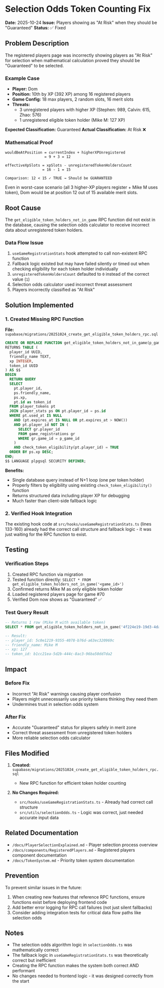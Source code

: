 # Selection Odds Token Counting Fix

**Date:** 2025-10-24
**Issue:** Players showing as "At Risk" when they should be "Guaranteed"
**Status:** ✅ Fixed

## Problem Description

The registered players page was incorrectly showing players as "At Risk" for selection when mathematical calculation proved they should be "Guaranteed" to be selected.

### Example Case
- **Player:** Dom
- **Position:** 10th by XP (392 XP) among 16 registered players
- **Game Config:** 18 max players, 2 random slots, 16 merit slots
- **Threats:**
  - 3 unregistered players with higher XP (Stephen: 989, Calvin: 615, Zhao: 576)
  - 1 unregistered eligible token holder (Mike M: 127 XP)

**Expected Classification:** Guaranteed
**Actual Classification:** At Risk ❌

### Mathematical Proof
```
wouldBeAtPosition = currentIndex + higherXPUnregistered
                  = 9 + 3 = 12

effectiveXpSlots = xpSlots - unregisteredTokenHoldersCount
                 = 16 - 1 = 15

Comparison: 12 < 15 ✓ TRUE → Should be GUARANTEED
```

Even in worst-case scenario (all 3 higher-XP players register + Mike M uses token), Dom would be at position 12 out of 15 available merit slots.

## Root Cause

The `get_eligible_token_holders_not_in_game` RPC function did not exist in the database, causing the selection odds calculator to receive incorrect data about unregistered token holders.

### Data Flow Issue
1. `useGameRegistrationStats` hook attempted to call non-existent RPC function
2. Fallback logic existed but may have failed silently or timed out when checking eligibility for each token holder individually
3. `unregisteredTokenHoldersCount` defaulted to `0` instead of the correct value (`1`)
4. Selection odds calculator used incorrect threat assessment
5. Players incorrectly classified as "At Risk"

## Solution Implemented

### 1. Created Missing RPC Function
**File:** `supabase/migrations/20251024_create_get_eligible_token_holders_rpc.sql`

```sql
CREATE OR REPLACE FUNCTION get_eligible_token_holders_not_in_game(p_game_id UUID)
RETURNS TABLE (
  player_id UUID,
  friendly_name TEXT,
  xp INTEGER,
  token_id UUID
) AS $$
BEGIN
  RETURN QUERY
  SELECT
    pt.player_id,
    ps.friendly_name,
    ps.xp,
    pt.id as token_id
  FROM player_tokens pt
  JOIN player_stats ps ON pt.player_id = ps.id
  WHERE pt.used_at IS NULL
    AND (pt.expires_at IS NULL OR pt.expires_at > NOW())
    AND pt.player_id NOT IN (
      SELECT gr.player_id
      FROM game_registrations gr
      WHERE gr.game_id = p_game_id
    )
    AND check_token_eligibility(pt.player_id) = TRUE
  ORDER BY ps.xp DESC;
END;
$$ LANGUAGE plpgsql SECURITY DEFINER;
```

**Benefits:**
- Single database query instead of N+1 loop (one per token holder)
- Properly filters by eligibility using existing `check_token_eligibility()` function
- Returns structured data including player XP for debugging
- Much faster than client-side fallback logic

### 2. Verified Hook Integration
The existing hook code at `src/hooks/useGameRegistrationStats.ts` (lines 133-160) already had the correct call structure and fallback logic - it was just waiting for the RPC function to exist.

## Testing

### Verification Steps
1. Created RPC function via migration
2. Tested function directly: `SELECT * FROM get_eligible_token_holders_not_in_game('<game_id>')`
3. Confirmed returns Mike M as only eligible token holder
4. Loaded registered players page for game #70
5. Verified Dom now shows as "Guaranteed" ✅

### Test Query Result
```sql
-- Returns 1 row (Mike M with available token)
SELECT * FROM get_eligible_token_holders_not_in_game('4f224e19-19d3-4dab-973c-11b1582fcfc7');

-- Result:
-- player_id: 5c0e1219-9355-4078-b76d-a63ec320969c
-- friendly_name: Mike M
-- xp: 127
-- token_id: b1cc21ea-5d2b-444c-8ac3-96ba50dd7da2
```

## Impact

### Before Fix
- Incorrect "At Risk" warnings causing player confusion
- Players might unnecessarily use priority tokens thinking they need them
- Undermines trust in selection odds system

### After Fix
- Accurate "Guaranteed" status for players safely in merit zone
- Correct threat assessment from unregistered token holders
- More reliable selection odds calculator

## Files Modified

1. **Created:** `supabase/migrations/20251024_create_get_eligible_token_holders_rpc.sql`
   - New RPC function for efficient token holder counting

2. **No Changes Required:**
   - `src/hooks/useGameRegistrationStats.ts` - Already had correct call structure
   - `src/utils/selectionOdds.ts` - Logic was correct, just needed accurate input data

## Related Documentation

- `/docs/PlayerSelectionExplained.md` - Player selection process overview
- `/docs/components/RegisteredPlayers.md` - Registered players component documentation
- `/docs/TokenSystem.md` - Priority token system documentation

## Prevention

To prevent similar issues in the future:
1. When creating new features that reference RPC functions, ensure functions exist before deploying frontend code
2. Add better error logging for RPC call failures (not just silent fallbacks)
3. Consider adding integration tests for critical data flow paths like selection odds

## Notes

- The selection odds algorithm logic in `selectionOdds.ts` was mathematically correct
- The fallback logic in `useGameRegistrationStats.ts` was theoretically correct but inefficient
- Creating the RPC function makes the system both correct AND performant
- No changes needed to frontend logic - it was designed correctly from the start
